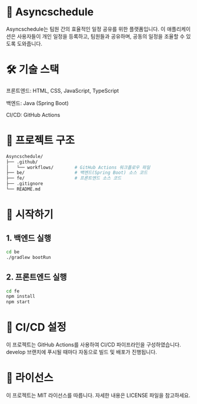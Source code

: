 # 📅 Asyncschedule  
Asyncschedule는 팀원 간의 효율적인 일정 공유를 위한 플랫폼입니다. 이 애플리케이션은 사용자들이 개인 일정을 등록하고, 팀원들과 공유하며, 공동의 일정을 조율할 수 있도록 도와줍니다.

# 🛠️ 기술 스택  
프론트엔드: HTML, CSS, JavaScript, TypeScript

백엔드: Java (Spring Boot)

CI/CD: GitHub Actions​

# 📁 프로젝트 구조
```bash
Asyncschedule/
├── .github/
│   └── workflows/        # GitHub Actions 워크플로우 파일
├── be/                   # 백엔드(Spring Boot) 소스 코드
├── fe/                   # 프론트엔드 소스 코드
├── .gitignore
└── README.md
```
# 🚀 시작하기
## 1. 백엔드 실행
```bash
cd be
./gradlew bootRun
```

## 2. 프론트엔드 실행
```bash
cd fe
npm install
npm start
```
# 🔧 CI/CD 설정  
이 프로젝트는 GitHub Actions를 사용하여 CI/CD 파이프라인을 구성하였습니다. develop 브랜치에 푸시될 때마다 자동으로 빌드 및 배포가 진행됩니다.  

# 📄 라이선스
이 프로젝트는 MIT 라이선스를 따릅니다. 자세한 내용은 LICENSE 파일을 참고하세요.
